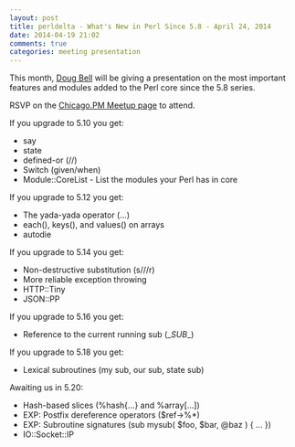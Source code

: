 ```yaml
---
layout: post
title: perldelta - What's New in Perl Since 5.8 - April 24, 2014
date: 2014-04-19 21:02
comments: true
categories: meeting presentation
---
```


This month, [Doug Bell](http://blogs.perl.org/users/preaction) will be giving a presentation on
the most important features and modules added to the Perl core since the 5.8 series.

RSVP on the [Chicago.PM Meetup page](http://www.meetup.com/ChicagoPM/events/176551582/) to attend.

If you upgrade to 5.10 you get:

* say
* state
* defined-or (//)
* Switch (given/when)
* Module::CoreList - List the modules your Perl has in core

If you upgrade to 5.12 you get:

* The yada-yada operator (...)
* each(), keys(), and values() on arrays
* autodie

If you upgrade to 5.14 you get:

* Non-destructive substitution (s///r)
* More reliable exception throwing
* HTTP::Tiny
* JSON::PP

If you upgrade to 5.16 you get:

* Reference to the current running sub (\__SUB__)

If you upgrade to 5.18 you get:

* Lexical subroutines (my sub, our sub, state sub)

Awaiting us in 5.20:

* Hash-based slices (%hash{...} and %array[...])
* EXP: Postfix dereference operators ($ref->%*)
* EXP: Subroutine signatures (sub mysub( $foo, $bar, @baz ) { ... })
* IO::Socket::IP
